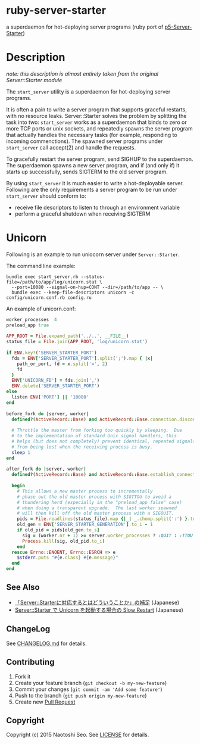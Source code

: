 # ruby-server-starter

a superdaemon for hot-deploying server programs (ruby port of [p5-Server-Starter](https://github.com/kazuho/p5-Server-Starter))

# Description

*note: this description is almost entirely taken from the original Server::Starter module*

The ```start_server``` utility is a superdaemon for hot-deploying server programs.

It is often a pain to write a server program that supports graceful restarts, with no resource leaks. Server::Starter solves the problem by splitting the task into two: ```start_server``` works as a superdaemon that binds to zero or more TCP ports or unix sockets, and repeatedly spawns the server program that actually handles the necessary tasks (for example, responding to incoming commenctions). The spawned server programs under ```start_server``` call accept(2) and handle the requests.

To gracefully restart the server program, send SIGHUP to the superdaemon. The superdaemon spawns a new server program, and if (and only if) it starts up successfully, sends SIGTERM to the old server program.

By using ```start_server``` it is much easier to write a hot-deployable server. Following are the only requirements a server program to be run under ```start_server``` should conform to:

- receive file descriptors to listen to through an environment variable
- perform a graceful shutdown when receiving SIGTERM

# Unicorn

Following is an example to run uniocorn server under ```Server::Starter```.

The command line example:

```
bundle exec start_server.rb --status-file=/path/to/app/log/unicorn.stat \
  --port=10080 --signal-on-hup=CONT --dir=/path/to/app -- \
  bundle exec --keep-file-descriptors unicorn -c config/unicorn.conf.rb config.ru
```

An example of unicorn.conf:

```ruby
worker_processes  4
preload_app true
 
APP_ROOT = File.expand_path('../..', __FILE__)
status_file = File.join(APP_ROOT, 'log/unicorn.stat')
 
if ENV.key?('SERVER_STARTER_PORT')
  fds = ENV['SERVER_STARTER_PORT'].split(';').map { |x|
    path_or_port, fd = x.split('=', 2)
    fd
  }
  ENV['UNICORN_FD'] = fds.join(',')
  ENV.delete('SERVER_STARTER_PORT')
else
  listen ENV['PORT'] || '10080'
end
 
before_fork do |server, worker|
  defined?(ActiveRecord::Base) and ActiveRecord::Base.connection.disconnect!
 
  # Throttle the master from forking too quickly by sleeping.  Due
  # to the implementation of standard Unix signal handlers, this
  # helps (but does not completely) prevent identical, repeated signals
  # from being lost when the receiving process is busy.
  sleep 1
end
 
after_fork do |server, worker|
  defined?(ActiveRecord::Base) and ActiveRecord::Base.establish_connection
 
  begin
    # This allows a new master process to incrementally
    # phase out the old master process with SIGTTOU to avoid a
    # thundering herd (especially in the "preload_app false" case)
    # when doing a transparent upgrade.  The last worker spawned
    # will then kill off the old master process with a SIGQUIT.
    pids = File.readlines(status_file).map {|_| _.chomp.split(':') }.to_h
    old_gen = ENV['SERVER_STARTER_GENERATION'].to_i - 1
    if old_pid = pids[old_gen.to_s]
      sig = (worker.nr + 1) >= server.worker_processes ? :QUIT : :TTOU
      Process.kill(sig, old_pid.to_i)
    end
  rescue Errno::ENOENT, Errno::ESRCH => e
    $stderr.puts "#{e.class} #{e.message}"
  end
end
```

## See Also

* [「Server::Starterに対応するとはどういうことか」の補足](http://blog.livedoor.jp/sonots/archives/40248661.html) (Japanese)
* [Server::Starter で Unicorn を起動する場合の Slow Restart](http://blog.livedoor.jp/sonots/archives/42826057.html) (Japanese)

## ChangeLog

See [CHANGELOG.md](CHANGELOG.md) for details.

## Contributing

1. Fork it
2. Create your feature branch (`git checkout -b my-new-feature`)
3. Commit your changes (`git commit -am 'Add some feature'`)
4. Push to the branch (`git push origin my-new-feature`)
5. Create new [Pull Request](../../pull/new/master)

## Copyright

Copyright (c) 2015 Naotoshi Seo. See [LICENSE](LICENSE) for details.

